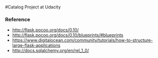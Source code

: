 #Catalog Project at Udacity

### Reference

- http://flask.pocoo.org/docs/0.10/
- http://flask.pocoo.org/docs/0.10/blueprints/#blueprints
- https://www.digitalocean.com/community/tutorials/how-to-structure-large-flask-applications
- http://docs.sqlalchemy.org/en/rel_1_0/